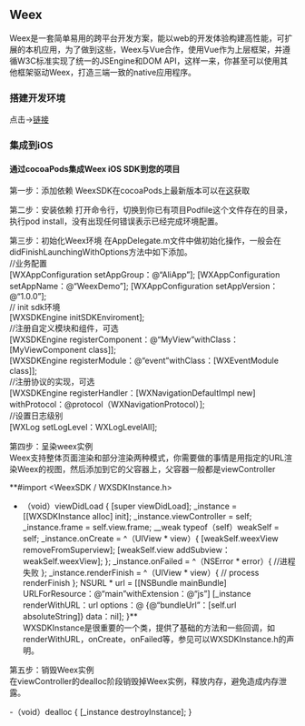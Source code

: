 ## Weex

Weex是一套简单易用的跨平台开发方案，能以web的开发体验构建高性能，可扩展的本机应用，为了做到这些，Weex与Vue合作，使用Vue作为上层框架，并遵循W3C标准实现了统一的JSEngine和DOM API，这样一来，你甚至可以使用其他框架驱动Weex，打造三端一致的native应用程序。

### 搭建开发环境
点击->[链接](http://weex.apache.org/cn/guide/set-up-env.html)

### 集成到iOS

#### 通过cocoaPods集成Weex iOS SDK到您的项目
第一步：添加依赖
WeexSDK在cocoaPods上最新版本可以在[这](https://cocoapods.org/pods/WeexSDK)获取

第二步：安装依赖
打开命令行，切换到你已有项目Podfile这个文件存在的目录，执行pod install，没有出现任何错误表示已经完成环境配置。

第三步：初始化Weex环境
在AppDelegate.m文件中做初始化操作，一般会在didFinishLaunchingWithOptions方法中如下添加。  
//业务配置  
[WXAppConfiguration setAppGroup：@“AliApp”];
[WXAppConfiguration setAppName：@“WeexDemo”];
[WXAppConfiguration setAppVersion：@“1.0.0”];  
// init sdk环境  
[WXSDKEngine initSDKEnviroment];  
//注册自定义模块和组件，可选  
[WXSDKEngine registerComponent：@“MyView”withClass：[MyViewComponent class]];  
[WXSDKEngine registerModule：@“event”withClass：[WXEventModule class]];  
//注册协议的实现，可选  
[WXSDKEngine registerHandler：[WXNavigationDefaultImpl new] withProtocol：@protocol（WXNavigationProtocol）];  
//设置日志级别  
[WXLog setLogLevel：WXLogLevelAll];

第四步：呈染weex实例  
Weex支持整体页面渲染和部分渲染两种模式，你需要做的事情是用指定的URL渲染Weex的视图，然后添加到它的父容器上，父容器一般都是viewController

**#import <WeexSDK / WXSDKInstance.h>
 - （void）viewDidLoad 
{
    [super viewDidLoad];
    _instance = [[WXSDKInstance alloc] init];
    _instance.viewController = self;
    _instance.frame = self.view.frame; 
    __weak typeof（self）weakSelf = self;
    _instance.onCreate = ^（UIView * view）{
        [weakSelf.weexView removeFromSuperview];
        [weakSelf.view addSubview：weakSelf.weexView];
    };
    _instance.onFailed = ^（NSError * error）{
        //进程失败
    };
    _instance.renderFinish = ^（UIView * view）{
        // process renderFinish
    };
    NSURL * url = [[NSBundle mainBundle] URLForResource：@“main”withExtension：@“js”]
    [_instance renderWithURL：url options：@ {@“bundleUrl”：[self.url absoluteString]} data：nil];
}**  
WXSDKInstance是很重要的一个类，提供了基础的方法和一些回调，如renderWithURL，onCreate，onFailed等，参见可以WXSDKInstance.h的声明。  

第五步：销毁Weex实例  
在viewController的dealloc阶段销毁掉Weex实例，释放内存，避免造成内存泄露。

-（void）dealloc
{
    [_instance destroyInstance];
}

